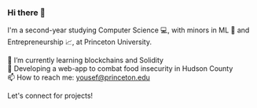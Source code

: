 ### Hi there 👋

I'm a second-year studying Computer Science 💻, with minors in ML 🤖 and Entrepreneurship 📈, at Princeton University. <br>

🔐 I’m currently learning blockchains and Solidity <br>
🍎 Developing a web-app to combat food insecurity in Hudson County <br>
📫 How to reach me: yousef@princeton.edu <br>

Let's connect for projects!

<!--
**Yousef-Amin/Yousef-Amin** is a ✨ _special_ ✨ repository because its `README.md` (this file) appears on your GitHub profile.

Here are some ideas to get you started:

🔭 I’m currently working on understanding blockchains!
- 🌱 I’m currently learning ...
- 👯 I’m looking to collaborate on ...
- 🤔 I’m looking for help with ...
- 💬 Ask me about ...
- 📫 How to reach me: ...
- 😄 Pronouns: ...
- ⚡ Fun fact: ...
-->


